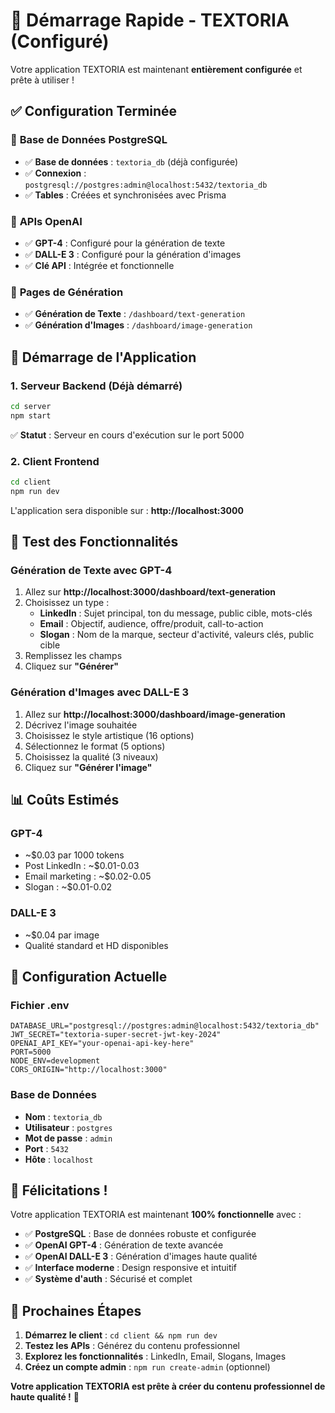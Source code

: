 # 🚀 Démarrage Rapide - TEXTORIA (Configuré)

Votre application TEXTORIA est maintenant **entièrement configurée** et prête à utiliser !

## ✅ **Configuration Terminée**

### 🎯 **Base de Données PostgreSQL**
- ✅ **Base de données** : `textoria_db` (déjà configurée)
- ✅ **Connexion** : `postgresql://postgres:admin@localhost:5432/textoria_db`
- ✅ **Tables** : Créées et synchronisées avec Prisma

### 🤖 **APIs OpenAI**
- ✅ **GPT-4** : Configuré pour la génération de texte
- ✅ **DALL-E 3** : Configuré pour la génération d'images
- ✅ **Clé API** : Intégrée et fonctionnelle

### 🎨 **Pages de Génération**
- ✅ **Génération de Texte** : `/dashboard/text-generation`
- ✅ **Génération d'Images** : `/dashboard/image-generation`

## 🚀 **Démarrage de l'Application**

### 1. **Serveur Backend** (Déjà démarré)
```bash
cd server
npm start
```
✅ **Statut** : Serveur en cours d'exécution sur le port 5000

### 2. **Client Frontend**
```bash
cd client
npm run dev
```

L'application sera disponible sur : **http://localhost:3000**

## 🎯 **Test des Fonctionnalités**

### **Génération de Texte avec GPT-4**
1. Allez sur **http://localhost:3000/dashboard/text-generation**
2. Choisissez un type :
   - **LinkedIn** : Sujet principal, ton du message, public cible, mots-clés
   - **Email** : Objectif, audience, offre/produit, call-to-action
   - **Slogan** : Nom de la marque, secteur d'activité, valeurs clés, public cible
3. Remplissez les champs
4. Cliquez sur **"Générer"**

### **Génération d'Images avec DALL-E 3**
1. Allez sur **http://localhost:3000/dashboard/image-generation**
2. Décrivez l'image souhaitée
3. Choisissez le style artistique (16 options)
4. Sélectionnez le format (5 options)
5. Choisissez la qualité (3 niveaux)
6. Cliquez sur **"Générer l'image"**

## 📊 **Coûts Estimés**

### **GPT-4**
- ~$0.03 par 1000 tokens
- Post LinkedIn : ~$0.01-0.03
- Email marketing : ~$0.02-0.05
- Slogan : ~$0.01-0.02

### **DALL-E 3**
- ~$0.04 par image
- Qualité standard et HD disponibles

## 🔧 **Configuration Actuelle**

### **Fichier .env**
```env
DATABASE_URL="postgresql://postgres:admin@localhost:5432/textoria_db"
JWT_SECRET="textoria-super-secret-jwt-key-2024"
OPENAI_API_KEY="your-openai-api-key-here"
PORT=5000
NODE_ENV=development
CORS_ORIGIN="http://localhost:3000"
```

### **Base de Données**
- **Nom** : `textoria_db`
- **Utilisateur** : `postgres`
- **Mot de passe** : `admin`
- **Port** : `5432`
- **Hôte** : `localhost`

## 🎉 **Félicitations !**

Votre application TEXTORIA est maintenant **100% fonctionnelle** avec :

- ✅ **PostgreSQL** : Base de données robuste et configurée
- ✅ **OpenAI GPT-4** : Génération de texte avancée
- ✅ **OpenAI DALL-E 3** : Génération d'images haute qualité
- ✅ **Interface moderne** : Design responsive et intuitif
- ✅ **Système d'auth** : Sécurisé et complet

## 🚀 **Prochaines Étapes**

1. **Démarrez le client** : `cd client && npm run dev`
2. **Testez les APIs** : Générez du contenu professionnel
3. **Explorez les fonctionnalités** : LinkedIn, Email, Slogans, Images
4. **Créez un compte admin** : `npm run create-admin` (optionnel)

**Votre application TEXTORIA est prête à créer du contenu professionnel de haute qualité !** 🎯
